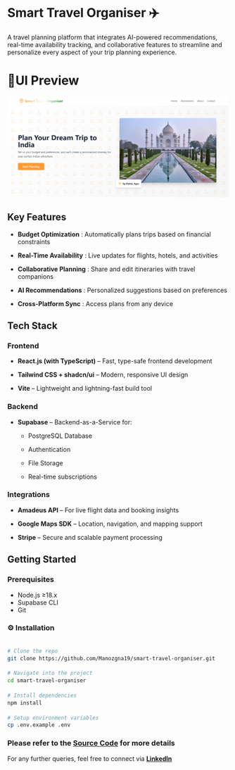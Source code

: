 # Smart Travel Organiser ✈️

A travel planning platform that integrates AI-powered recommendations, real-time availability tracking, and collaborative features to streamline and personalize every aspect of your trip planning experience.

# 🚀UI Preview


![Project Banner](./image.png) <!-- Add your banner image -->


## Key Features

- **Budget Optimization** : Automatically plans trips based on financial constraints

- **Real-Time Availability** : Live updates for flights, hotels, and activities

- **Collaborative Planning** : Share and edit itineraries with travel companions

- **AI Recommendations** : Personalized suggestions based on preferences

- **Cross-Platform Sync** : Access plans from any device


## Tech Stack

### Frontend

- **React.js (with TypeScript)**  –  Fast, type-safe frontend development


- **Tailwind CSS + shadcn/ui**  –  Modern, responsive UI design


- **Vite** –  Lightweight and lightning-fast build tool

### Backend

- **Supabase** – Backend-as-a-Service for:

    - PostgreSQL Database

    - Authentication

    - File Storage

    - Real-time subscriptions


### Integrations

- **Amadeus API** – For live flight data and booking insights

- **Google Maps SDK** – Location, navigation, and mapping support

- **Stripe** – Secure and scalable payment processing



## Getting Started

### Prerequisites

- Node.js ≥18.x
- Supabase CLI
- Git

### ⚙️ Installation
```bash

# Clone the repo
git clone https://github.com/Manozgna19/smart-travel-organiser.git

# Navigate into the project
cd smart-travel-organiser

# Install dependencies
npm install

# Setup environment variables
cp .env.example .env

```


### Please refer to the [**Source Code**](https://github.com/Manozgna19/smart-travel-organiser.git)  for more details

For any further queries, feel free to connect via [**LinkedIn**](https://www.linkedin.com/in/manozgna-m)
